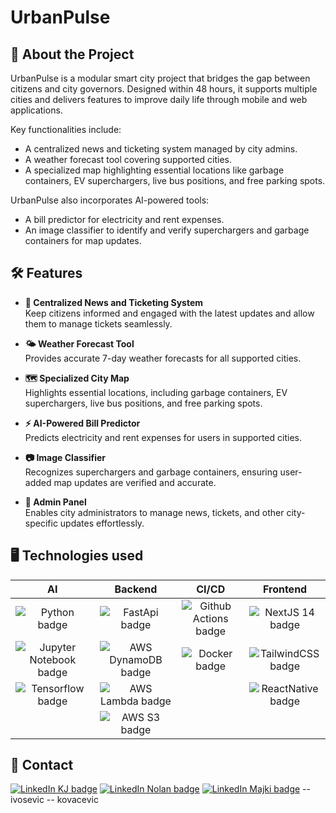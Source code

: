 # UrbanPulse

## 🚀 About the Project

UrbanPulse is a modular smart city project that bridges the gap between citizens and city governors. Designed within 48 hours, it supports multiple cities and delivers features to improve daily life through mobile and web applications.

Key functionalities include:
- A centralized news and ticketing system managed by city admins.
- A weather forecast tool covering supported cities.
- A specialized map highlighting essential locations like garbage containers, EV superchargers, live bus positions, and free parking spots.

UrbanPulse also incorporates AI-powered tools:
- A bill predictor for electricity and rent expenses.
- An image classifier to identify and verify superchargers and garbage containers for map updates.

## 🛠️ Features

- **📰 Centralized News and Ticketing System**  
  Keep citizens informed and engaged with the latest updates and allow them to manage tickets seamlessly.

- **🌤️ Weather Forecast Tool**  
  Provides accurate 7-day weather forecasts for all supported cities.

- **🗺️ Specialized City Map**  
  Highlights essential locations, including garbage containers, EV superchargers, live bus positions, and free parking spots.

- **⚡ AI-Powered Bill Predictor**  
  Predicts electricity and rent expenses for users in supported cities.

- **📷 Image Classifier**  
  Recognizes superchargers and garbage containers, ensuring user-added map updates are verified and accurate.

- **🔧 Admin Panel**  
  Enables city administrators to manage news, tickets, and other city-specific updates effortlessly.

## 🖥️ Technologies used

| AI | Backend | CI/CD | Frontend |
| :-: | :----: | :---: | :------: |
![[Python badge](badge)](https://img.shields.io/badge/Python-3.12-%233776AB?logo=python&logoColor=white&labelColor=gray) | ![[FastApi badge](badge)](https://img.shields.io/badge/FastAPI-0.115.6-%23009688?logo=fastapi&logoColor=white&labelColor=gray)| ![[Github Actions badge](badge)](https://img.shields.io/badge/GitHub-Actions-%232088FF?logo=githubactions&logoColor=white&labelColor=gray) | ![[NextJS 14 badge](badge)](https://img.shields.io/badge/NextJS-14-%23000000?logo=nextdotjs&logoColor=white&labelColor=gray) |
![[Jupyter Notebook badge](badge)](https://img.shields.io/badge/Jupyter-Note-%23F37626?logo=jupyter&logoColor=white&labelColor=gray) | ![[AWS DynamoDB badge](badge)](https://img.shields.io/badge/DynamoDB-AWS-%234053D6?logo=amazondynamodb&logoColor=white&labelColor=gray) | ![[Docker badge](badge)](https://img.shields.io/badge/Docker-%232496ED?logo=docker&logoColor=%232496ED&labelColor=gray) | ![[TailwindCSS badge](badge)](https://img.shields.io/badge/Tailwind-CSS-%2306B6D4?logo=css3&logoColor=%2306B6D4&labelColor=gray) |
![[Tensorflow badge](badge)](https://img.shields.io/badge/TensorFlow-2.18.0-%23FF6F00?logo=tensorflow&logoColor=%23FF6F00&labelColor=gray) | ![[AWS Lambda badge](badge)](https://img.shields.io/badge/Lambda-AWS-%23FF9900?logo=awslambda&logoColor=%23FF9900&labelColor=gray) | | ![[ReactNative badge](badge)](https://img.shields.io/badge/ReactNative-Expo-%23000020?logo=expo&logoColor=white&labelColor=gray) |
| | ![[AWS S3 badge](badge)](https://img.shields.io/badge/S3-AWS-%23569A31?logo=amazons3&logoColor=%23569A31&labelColor=gray) | | |

## 📧 Contact

[![LinkedIn KJ badge](https://img.shields.io/badge/LinkedIn-kjakopovic-%230A66C2?logo=linkedin&logoColor=white&labelColor=gray)](https://www.linkedin.com/in/karlo-jakopovi%C4%87-24595027a/)
[![LinkedIn Nolan badge](https://img.shields.io/badge/LinkedIn-nolanilisic-%230A66C2?logo=linkedin&logoColor=white&labelColor=gray)](https://www.linkedin.com/in/nolan-ilisi%C4%87-aab4a32a3/)
[![LinkedIn Majki badge](https://img.shields.io/badge/LinkedIn-majki-%230A66C2?logo=linkedin&logoColor=white&labelColor=gray)](https://www.linkedin.com/in/marin-mikulec-26b0a829b/)
-- ivosevic
-- kovacevic
